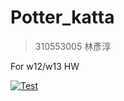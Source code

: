 # Potter_katta
> 310553005 林彥淳

For w12/w13 HW

[![Test](https://github.com/linyc0817/w12-testing-TSMC/actions/workflows/main.yml/badge.svg)](https://github.com/linyc0817/w12-testing-TSMC/actions/workflows/main.yml)
